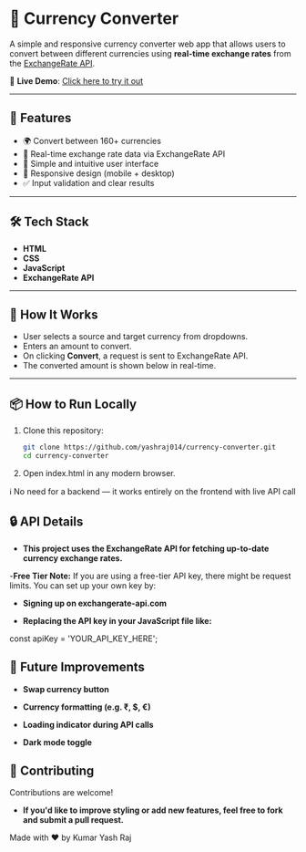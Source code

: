 # 💱 Currency Converter

A simple and responsive currency converter web app that allows users to convert between different currencies using **real-time exchange rates** from the [ExchangeRate API](https://www.exchangerate-api.com/).

🔗 **Live Demo**: [Click here to try it out](https://yashraj014.github.io/currency-converter/)

---

## 🚀 Features

- 🌍 Convert between 160+ currencies
- 🔄 Real-time exchange rate data via ExchangeRate API
- 🎯 Simple and intuitive user interface
- 📱 Responsive design (mobile + desktop)
- ✅ Input validation and clear results

---

## 🛠️ Tech Stack

- **HTML**
- **CSS**
- **JavaScript**
- **ExchangeRate API**

---

## 🧪 How It Works

- User selects a source and target currency from dropdowns.
- Enters an amount to convert.
- On clicking **Convert**, a request is sent to ExchangeRate API.
- The converted amount is shown below in real-time.

---

## 📦 How to Run Locally

1. Clone this repository:

   ```bash
   git clone https://github.com/yashraj014/currency-converter.git
   cd currency-converter

2. Open index.html in any modern browser.

ℹ️ No need for a backend — it works entirely on the frontend with live API call

## 🔒 API Details
- **This project uses the ExchangeRate API for fetching up-to-date currency exchange rates.**

-**Free Tier Note:**
If you are using a free-tier API key, there might be request limits. You can set up your own key by:

- **Signing up on exchangerate-api.com**

- **Replacing the API key in your JavaScript file like:**

const apiKey = 'YOUR_API_KEY_HERE';

## 🧠 Future Improvements
- **Swap currency button**

- **Currency formatting (e.g. ₹, $, €)**

- **Loading indicator during API calls**

- **Dark mode toggle**

## 🙌 Contributing

Contributions are welcome!
- **If you'd like to improve styling or add new features, feel free to fork and submit a pull request.**

Made with ❤️ by Kumar Yash Raj